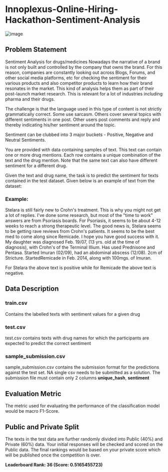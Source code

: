 # Innoplexus-Online-Hiring-Hackathon-Sentiment-Analysis
![image](https://user-images.githubusercontent.com/37707687/62003677-4119b700-b138-11e9-89ad-60725dc3f6f8.png)


## Problem Statement
Sentiment Analysis for drugs/medicines
Nowadays the narrative of a brand is not only built and controlled by the company that owns the brand. For this reason, companies are constantly looking out across Blogs, Forums, and other social media platforms, etc for checking the sentiment for their various products and also competitor products to learn how their brand resonates in the market. This kind of analysis helps them as part of their post-launch market research. This is relevant for a lot of industries including pharma and their drugs.
 
The challenge is that the language used in this type of content is not strictly grammatically correct. Some use sarcasm. Others cover several topics with different sentiments in one post. Other users post comments and reply and thereby indicating his/her sentiment around the topic.

Sentiment can be clubbed into 3 major buckets - Positive, Negative and Neutral Sentiments.

You are provided with data containing samples of text. This text can contain one or more drug mentions. Each row contains a unique combination of the text and the drug mention. Note that the same text can also have different sentiment for a different drug.

Given the text and drug name, the task is to predict the sentiment for texts contained in the test dataset. Given below is an example of text from the dataset:

### Example:

Stelara is still fairly new to Crohn's treatment. This is why you might not get a lot of replies. I've done some research, but most of the "time to work" answers are from Psoriasis boards. For Psoriasis, it seems to be about 4-12 weeks to reach a strong therapeutic level. The good news is, Stelara seems to be getting rave reviews from Crohn's patients. It seems to be the best med to come along since Remicade. I hope you have good success with it. My daughter was diagnosed Feb. 19/07, (13 yrs. old at the time of diagnosis), with Crohn's of the Terminal Illium. Has used Prednisone and Pentasa. Started Imuran (02/09), had an abdominal abscess (12/08). 2cm of Stricture. Started ​Remicade in Feb. 2014, along with 100mgs. of Imuran.

For Stelara the above text is ​positive​ while for Remicade the above text is ​negative​.

## Data Description
### train.csv
Contains the labelled texts with sentiment values for a given drug
  
### test.csv
test.csv contains texts with drug names for which the participants are expected to predict the correct sentiment

### sample_submission.csv
sample_submission.csv contains the submission format for the predictions against the test set. NA single csv needs to be submitted as a solution. The submission file must contain only 2 columns __unique_hash__, __sentiment__
 
## Evaluation Metric
The metric used for evaluating the performance of the classification model would be macro F1-Score.

## Public and Private Split
The texts in the test data are further randomly divided into Public (40%) and Private (60%) data.
Your initial responses will be checked and scored on the Public data.
The final rankings would be based on your private score which will be published once the competition is over.


__Leaderboard Rank: 36 (Score: 0.5165455723)__
